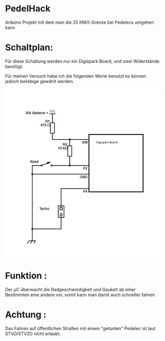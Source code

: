 # PedelHack
Arduino Projekt mit dem man die 25 KM/h Grenze bei Pedelecs umgehen kann 



# Schaltplan:
Für diese Schaltung werden nur ein Digispark Board, und zwei Widerstände benötigt.



Für meinen Versuch habe ich die folgenden Werte benutzt es können jedoch beliebige gewählt werden.


![schematic](https://raw.githubusercontent.com/yurnam/PedelHack/master/Schaltung-neu.png)
 

# Funktion :

Der µC überwacht die Radgeschwindigkeit und Gaukelt ab einer Bestimmten eine andere vor, somit kann man damit auch schneller fahren

# Achtung :

Das Fahren auf öffentlichen Straßen mit einem "getunten" Pedelec ist laut STVO/STVZO nicht erlaubt.

